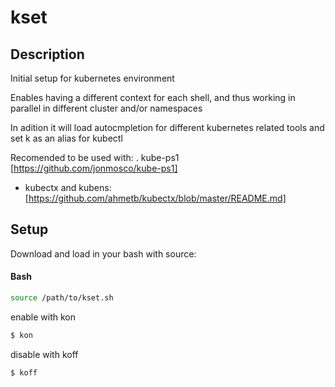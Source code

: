 # kset

## Description

Initial setup for kubernetes environment

Enables having a different context for each shell, and thus working in parallel in different cluster and/or namespaces

In adition it will load autocmpletion for different kubernetes related tools and set k as an alias for kubectl

Recomended to be used with:
. kube-ps1 [https://github.com/jonmosco/kube-ps1]
- kubectx and kubens: [https://github.com/ahmetb/kubectx/blob/master/README.md]

## Setup

Download and load in your bash with source:

#### Bash
```sh
source /path/to/kset.sh
```

enable with kon

```sh
$ kon
```

disable with koff
```sh
$ koff
```
